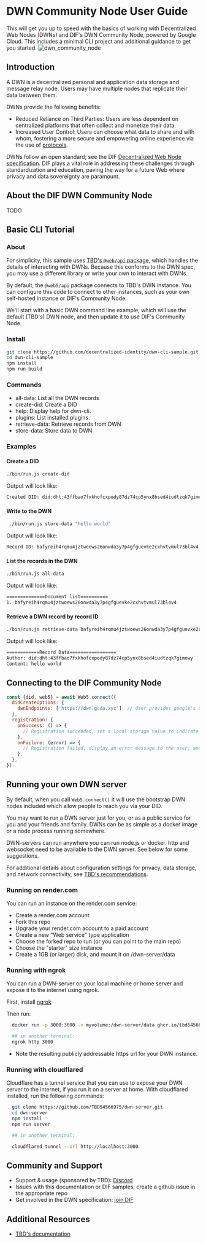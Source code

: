 # DWN Community Node User Guide

This will get you up to speed with the basics of working with Decentralized Web Nodes (DWNs) and DIF's DWN Community Node, powered by Google Cloud. This includes a minimal CLI project and additional guidance to get you started.
![dwn_community_node](https://github.com/user-attachments/assets/0f1617d2-5dec-4a74-9f70-a9f5634ebec0)

## Introduction

A DWN is a decentralized personal and application data storage and message relay node. Users may have multiple nodes that replicate their data between them.

DWNs provide the following benefits:

- Reduced Reliance on Third Parties: Users are less dependent on centralized platforms that often collect and monetize their data.
- Increased User Control: Users can choose what data to share and with whom, fostering a more secure and empowering online experience via the use of [protocols](https://developer.tbd.website/docs/web5/learn/protocols).

DWNs follow an open standard; see the DIF [Decentralized Web Node specification](https://identity.foundation/decentralized-web-node/spec/). DIF plays a vital role in addressing these challenges through standardization and education, paving the way for a future Web where privacy and data sovereignty are paramount.

## About the DIF DWN Community Node

TODO

## Basic CLI Tutorial

### About

For simplicity, this sample uses [TBD's `@web/api` package](https://github.com/TBD54566975/web5-js), which handles the details of interacting with DWNs. Because this conforms to the DWN spec, you may use a different library or write your own to interact with DWNs.

By default, the `@web5/api` package connects to TBD's DWN instance. You can configure this code to connect to other instances, such as your own self-hosted instance or DIF's Community Node.

We'll start with a basic DWN command line example, which will use the default (TBD's) DWN node, and then update it to use DIF's Community Node.

### Install

```bash
git clone https://github.com/decentralized-identity/dwn-cli-sample.git
cd dwn-cli-sample
npm install
npm run build
```

### Commands

- all-data: List all the DWN records
- create-did: Create a DID
- help: Display help for dwn-cli.
- plugins: List installed plugins.
- retrieve-data: Retrieve records from DWN
- store-data: Store data to DWN

### Examples

#### Create a DID

```sh
./bin/run.js create-did
```

Output will look like:

```sh
Created DID: did:dht:43ffbao7fxkhofcxpody87dz74cp5ynx8bsed4iudtzqk7gimewy
```

#### Write to the DWN

```sh
 ./bin/run.js store-data "hello world"
```

Output will look like:

```sh
Record ID: bafyreih4rqmu4jztwoews26onwda3y7p4gfguevke2cxhvtvmul73bl4v4
```

#### List the records in the DWN

```sh
./bin/run.js all-data
```

Output will look like:

```sh
==============Document list==========
1. bafyreih4rqmu4jztwoews26onwda3y7p4gfguevke2cxhvtvmul73bl4v4

```

#### Retrieve a DWN record by record ID

```sh
./bin/run.js retrieve-data bafyreih4rqmu4jztwoews26onwda3y7p4gfguevke2cxhvtvmul73bl4v4
```

Output will look like:

```sh
============Record Data=================
Author: did:dht:43ffbao7fxkhofcxpody87dz74cp5ynx8bsed4iudtzqk7gimewy
Content: hello world
```

## Connecting to the DIF Community Node

```js
const {did, web5} = await Web5.connect({
  didCreateOptions: {
    dwnEndpoints: ['https://dwn.gcda.xyz'], // User provides google's community DWN instance
  },
  registration: {
    onSuccess: () => {
      // Registration succeeded, set a local storage value to indicate the user is registered and registration does not need to occur again.
    },
    onFailure: (error) => {
      // Registration failed, display an error message to the user, and pass in the registration object again to retry next time the user connects.
    },
  },
})
```

## Running your own DWN server

By default, when you call `Web5.connect()` it will use the bootstrap DWN nodes included which allow people to reach you via your DID.

You may want to run a DWN server just for you, or as a public service for you and your friends and family. DWNs can be as simple as a docker image or a node process running somewhere.

DWN-servers can run anywhere you can run node.js or docker. http and websocket need to be available to the DWN server. See below for some suggestions.

For additional details about configuration settings for privacy, data storage, and network connectivity, see [TBD's recommendations](https://github.com/TBD54566975/dwn-server/blob/main/README.md).

### Running on render.com

You can run an instance on the render.com service:

- Create a render.com account
- Fork this repo
- Upgrade your render.com account to a paid account
- Create a new "Web service" type application
- Choose the forked repo to run (or you can point to the main repo)
- Choose the "starter" size instance
- Create a 1GB (or larger) disk, and mount it on /dwn-server/data

### Running with ngrok

You can run a DWN-server on your local machine or home server and expose it to the internet using ngrok.

First, install [ngrok](https://ngrok.com/download)

Then run:

```bash
  docker run -p 3000:3000 -v myvolume:/dwn-server/data ghcr.io/tbd54566975/dwn-server:main

  ## in another terminal:
  ngrok http 3000
```

- Note the resulting publicly addressable https url for your DWN instance.

### Running with cloudflared

Cloudflare has a tunnel service that you can use to expose your DWN server to the internet, if you run it on a server at home. With cloudflared installed, run the following commands:

```sh
  git clone https://github.com/TBD54566975/dwn-server.git
  cd dwn-server
  npm install
  npm run server

  ## in another terminal:

  cloudflared tunnel --url http://localhost:3000
```

## Community and Support

- Support & usage (sponsored by TBD): [Discord](https://discord.gg/tbd)
- Issues with this documentation or DIF samples: create a github issue in the appropriate repo
- Get involved in the DWN specification: [join DIF](https://identity.foundation/join/)

## Additional Resources

- [TBD's documentation](https://developer.tbd.website/docs/web5/build/decentralized-web-nodes/web5-connect)
